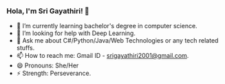 ### Hola, I'm Sri Gayathiri! 👋

- 🌱 I’m currently learning bachelor's degree in computer science.
- 🤔 I’m looking for help with Deep Learning.
- 💬 Ask me about C#/Python/Java/Web Technologies or any tech related stuffs.
- 📫 How to reach me: Gmail ID - srigayathiri2001@gmail.com.
- 😄 Pronouns: She/Her
- ⚡ Strength: Perseverance.

